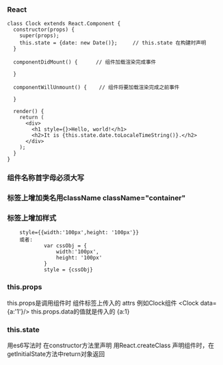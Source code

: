### React
```
class Clock extends React.Component {
  constructor(props) {
    super(props);
    this.state = {date: new Date()};     // this.state 在构建时声明
  }

  componentDidMount() {      // 组件加载渲染完成事件

  }

  componentWillUnmount() {    // 组件将要加载渲染完成之前事件

  }

  render() {
    return (
      <div>
        <h1 style={}>Hello, world!</h1>
        <h2>It is {this.state.date.toLocaleTimeString()}.</h2>
      </div>
    );
  }
}
```

### 组件名称首字母必须大写

### 标签上增加类名用className     className="container"

### 标签上增加样式   
        style={{width:'100px',height: '100px'}}
        或者:
                var cssObj = {
                    width:'100px',
                    height: '100px'
                }
                style = {cssObj}

### this.props
this.props是调用组件时  组件标签上传入的 attrs 
例如Clock组件 <Clock data={a:'1'}/>
this.props.data的值就是传入的 {a:1}

### this.state
用es6写法时  在constructor方法里声明 
用React.createClass 声明组件时，在getInitialState方法中return对象返回

